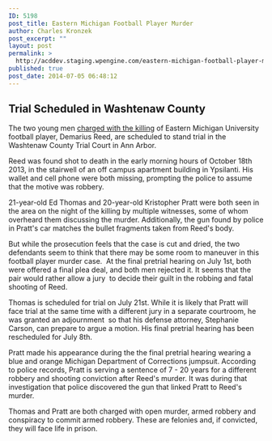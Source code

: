 ```yaml
---
ID: 5198
post_title: Eastern Michigan Football Player Murder
author: Charles Kronzek
post_excerpt: ""
layout: post
permalink: >
  http://acddev.staging.wpengine.com/eastern-michigan-football-player-murder.html
published: true
post_date: 2014-07-05 06:48:12
---
```

<h2><b>Trial Scheduled in Washtenaw County</b></h2>
The two young men <a href="http://acddev.staging.wpengine.com/eastern-michigan-university-open-murder-armed-robbery.html">charged with the killing</a> of Eastern Michigan University football player, Demarius Reed, are scheduled to stand trial in the Washtenaw County Trial Court in Ann Arbor.

Reed was found shot to death in the early morning hours of October 18th 2013, in the stairwell of an off campus apartment building in Ypsilanti. His wallet and cell phone were both missing, prompting the police to assume that the motive was robbery.<!--more-->

21-year-old Ed Thomas and 20-year-old Kristopher Pratt were both seen in the area on the night of the killing by multiple witnesses, some of whom overheard them discussing the murder. Additionally, the gun found by police in Pratt's car matches the bullet fragments taken from Reed's body.

But while the prosecution feels that the case is cut and dried, the two defendants seem to think that there may be some room to maneuver in this football player murder case.  At the final pretrial hearing on July 1st, both were offered a final plea deal, and both men rejected it. It seems that the pair would rather allow a jury  to decide their guilt in the robbing and fatal shooting of Reed.

Thomas is scheduled for trial on July 21st. While it is likely that Pratt will face trial at the same time with a different jury in a separate courtroom, he was granted an adjournment  so that his defense attorney, Stephanie Carson, can prepare to argue a motion. His final pretrial hearing has been rescheduled for July 8th.

Pratt made his appearance during the the final pretrial hearing wearing a blue and orange Michigan Department of Corrections jumpsuit. According to police records, Pratt is serving a sentence of 7 - 20 years for a different robbery and shooting conviction after Reed's murder. It was during that investigation that police discovered the gun that linked Pratt to Reed's murder.

Thomas and Pratt are both charged with open murder, armed robbery and conspiracy to commit armed robbery. These are felonies and, if convicted, they will face life in prison.
